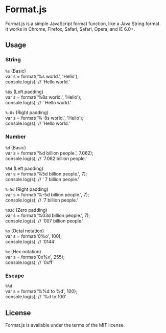 # Format.js
Format.js is a simple JavaScript format function, like a Java String.format.  
It works in Chrome, Firefox, Safari, Safari, Opera, and IE 6.0+.

## Usage
### String
`%s` (Basic)  
    var s = format('%s world.', 'Hello');  
    console.log(s);     // 'Hello world.'  

`%8s` (Left padding)  
    var s = format('%8s world.', 'Hello');  
    console.log(s);     // '   Hello world.'  

`%-8s` (Right padding)  
    var s = format('%-8s world.', 'Hello');  
    console.log(s);     // 'Hello    world.'  

### Number
`%d` (Basic)  
    var s = format('%d billion people.', 7.062);  
    console.log(s);     // '7.062 billion people.'  

`%5d` (Left padding)  
    var s = format('%5d billion people.', 7);  
    console.log(s);     // '    7 billion people.'  

`%-5d` (Right padding)  
    var s = format('%-5d billion people.', 7);  
    console.log(s);     // '7     billion people.'  

`%03d` (Zero padding)  
    var s = format('%03d billion people.', 7);  
    console.log(s);     // '007 billion people.'  

`%o` (Octal notation)  
    var s = format('0%o', 100);  
    console.log(s);     // '0144'  

`%x` (Hex notation)  
    var s = format('0x%x', 255);  
    console.log(s);     // '0xff'  

### Escape
`%%d`  
    var s = format('%%d to %d', 100);  
    console.log(s);     // '%d to 100'  

## License
Format.js is available under the terms of the MIT license.
